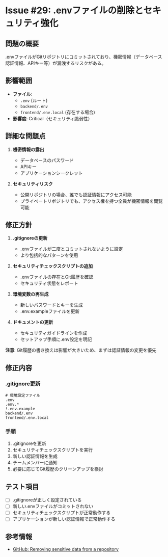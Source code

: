 # Issue #29: .envファイルの削除とセキュリティ強化

## 問題の概要
.envファイルがGitリポジトリにコミットされており、機密情報（データベース認証情報、APIキー等）が漏洩するリスクがある。

## 影響範囲
- **ファイル**: 
  - `.env` (ルート)
  - `backend/.env`
  - `frontend/.env.local` (存在する場合)
- **影響度**: Critical（セキュリティ脆弱性）

## 詳細な問題点
1. **機密情報の露出**
   - データベースのパスワード
   - APIキー
   - アプリケーションシークレット

2. **セキュリティリスク**
   - 公開リポジトリの場合、誰でも認証情報にアクセス可能
   - プライベートリポジトリでも、アクセス権を持つ全員が機密情報を閲覧可能

## 修正方針

1. **.gitignoreの更新**
   - .envファイルが二度とコミットされないように設定
   - より包括的なパターンを使用

2. **セキュリティチェックスクリプトの追加**
   - .envファイルの存在とGit履歴を確認
   - セキュリティ状態をレポート

3. **環境変数の再生成**
   - 新しいパスワードとキーを生成
   - .env.exampleファイルを更新

4. **ドキュメントの更新**
   - セキュリティガイドラインを作成
   - セットアップ手順に.env設定を明記

**注意**: Git履歴の書き換えは影響が大きいため、まずは認証情報の変更を優先

## 修正内容

### .gitignore更新
```gitignore
# 環境設定ファイル
.env
.env.*
!.env.example
backend/.env
frontend/.env.local
```

### 手順
1. .gitignoreを更新
2. セキュリティチェックスクリプトを実行
3. 新しい認証情報を生成
4. チームメンバーに通知
5. 必要に応じてGit履歴のクリーンアップを検討

## テスト項目
- [ ] .gitignoreが正しく設定されている
- [ ] 新しい.envファイルがコミットされない
- [ ] セキュリティチェックスクリプトが正常動作する
- [ ] アプリケーションが新しい認証情報で正常動作する

## 参考情報
- [GitHub: Removing sensitive data from a repository](https://docs.github.com/en/authentication/keeping-your-account-and-data-secure/removing-sensitive-data-from-a-repository)
